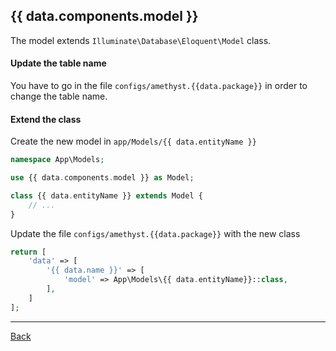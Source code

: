 ## {{ data.components.model }}

The model extends ```Illuminate\Database\Eloquent\Model``` class.

#### Update the table name
You have to go in the file `configs/amethyst.{{data.package}}` in order to change the table name.

#### Extend the class

Create the new model in `app/Models/{{ data.entityName }}`
```php
namespace App\Models;

use {{ data.components.model }} as Model;

class {{ data.entityName }} extends Model {
	// ...
}
```
Update the file `configs/amethyst.{{data.package}}` with the new class
```php
return [
    'data' => [
        '{{ data.name }}' => [
            'model' => App\Models\{{ data.entityName}}::class,
        ],
    ]
];
```

---
[Back](index.md)